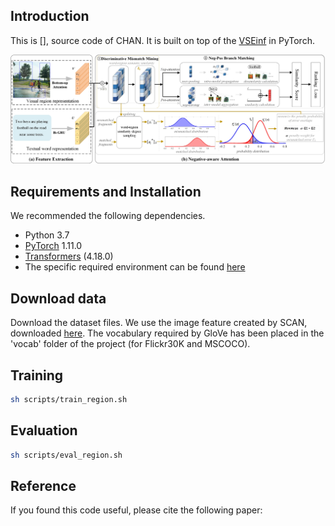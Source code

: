 ## Introduction
This is [], source code of CHAN. It is built on top of the [VSEinf](https://github.com/woodfrog/vse_infty) in PyTorch. 

![image](https://github.com/CrossmodalGroup/NAAF/blob/main/Framework%20Overview.jpg)
## Requirements and Installation
We recommended the following dependencies.

* Python 3.7
* [PyTorch](http://pytorch.org/) 1.11.0
* [Transformers](https://github.com/huggingface/transformers) (4.18.0)
* The specific required environment can be found [here]()

## Download data
Download the dataset files. We use the image feature created by SCAN, downloaded [here](https://github.com/kuanghuei/SCAN). The vocabulary required by GloVe has been placed in the 'vocab' folder of the project (for Flickr30K and MSCOCO).

## Training

```bash
sh scripts/train_region.sh
```

## Evaluation

```bash
sh scripts/eval_region.sh
```

## Reference

If you found this code useful, please cite the following paper:
```

```

